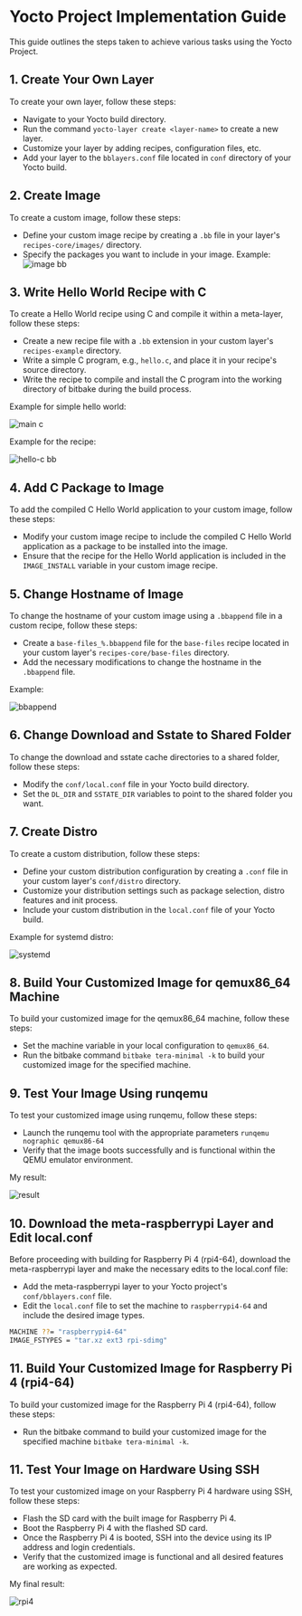 # Yocto Project Implementation Guide

This guide outlines the steps taken to achieve various tasks using the Yocto Project.

## 1. Create Your Own Layer

To create your own layer, follow these steps:

- Navigate to your Yocto build directory.
- Run the command `yocto-layer create <layer-name>` to create a new layer.
- Customize your layer by adding recipes, configuration files, etc.
- Add your layer to the `bblayers.conf` file located in `conf` directory of your Yocto build.

## 2. Create Image

To create a custom image, follow these steps:

- Define your custom image recipe by creating a `.bb` file in your layer's `recipes-core/images/` directory.
- Specify the packages you want to include in your image.
Example:
![image bb](https://github.com/mgtera200/Embedded-Linux-NTI/assets/127119775/07128953-cd10-4b61-9cd4-fd00389851e0)


## 3. Write Hello World Recipe with C

To create a Hello World recipe using C and compile it within a meta-layer, follow these steps:

- Create a new recipe file with a `.bb` extension in your custom layer's `recipes-example` directory.
- Write a simple C program, e.g., `hello.c`, and place it in your recipe's source directory.
- Write the recipe to compile and install the C program into the working directory of bitbake during the build process.

Example for simple hello world:


![main c](https://github.com/mgtera200/Embedded-Linux-NTI/assets/127119775/87f8859f-725d-473e-9f71-64f61770cefb)



Example for the recipe:


![hello-c bb](https://github.com/mgtera200/Embedded-Linux-NTI/assets/127119775/5b47a2c6-ba47-43b1-a733-d94ec75bb2c6)


## 4. Add C Package to Image

To add the compiled C Hello World application to your custom image, follow these steps:

- Modify your custom image recipe to include the compiled C Hello World application as a package to be installed into the image.
- Ensure that the recipe for the Hello World application is included in the `IMAGE_INSTALL` variable in your custom image recipe.


## 5. Change Hostname of Image

To change the hostname of your custom image using a `.bbappend` file in a custom recipe, follow these steps:

- Create a `base-files_%.bbappend` file for the `base-files` recipe located in your custom layer's `recipes-core/base-files` directory.
- Add the necessary modifications to change the hostname in the `.bbappend` file.

Example:


![bbappend](https://github.com/mgtera200/Embedded-Linux-NTI/assets/127119775/b9b7088b-cc5b-4eea-be08-d2fe3859f89b)

## 6. Change Download and Sstate to Shared Folder

To change the download and sstate cache directories to a shared folder, follow these steps:

- Modify the `conf/local.conf` file in your Yocto build directory.
- Set the `DL_DIR` and `SSTATE_DIR` variables to point to the shared folder you want.

## 7. Create Distro

To create a custom distribution, follow these steps:

- Define your custom distribution configuration by creating a `.conf` file in your custom layer's `conf/distro` directory.
- Customize your distribution settings such as package selection, distro features and init process.
- Include your custom distribution in the `local.conf` file of your Yocto build.

Example for systemd distro:


![systemd](https://github.com/mgtera200/Embedded-Linux-NTI/assets/127119775/42a5002e-83b6-4d24-934e-74e1105c837a)

## 8. Build Your Customized Image for qemux86_64 Machine

To build your customized image for the qemux86_64 machine, follow these steps:

- Set the machine variable in your local configuration to `qemux86_64`.
- Run the bitbake command `bitbake tera-minimal -k` to build your customized image for the specified machine.

## 9. Test Your Image Using runqemu

To test your customized image using runqemu, follow these steps:

- Launch the runqemu tool with the appropriate parameters `runqemu nographic qemux86-64`
- Verify that the image boots successfully and is functional within the QEMU emulator environment.

My result:


![result](https://github.com/mgtera200/Embedded-Linux-NTI/assets/127119775/2bc248d4-37de-4ef3-a668-a1cb4b0df80c)

## 10. Download the meta-raspberrypi Layer and Edit local.conf

Before proceeding with building for Raspberry Pi 4 (rpi4-64), download the meta-raspberrypi layer and make the necessary edits to the local.conf file:

- Add the meta-raspberrypi layer to your Yocto project's `conf/bblayers.conf` file.
- Edit the `local.conf` file to set the machine to `raspberrypi4-64` and include the desired image types.

```bash
MACHINE ??= "raspberrypi4-64"
IMAGE_FSTYPES = "tar.xz ext3 rpi-sdimg"
```

## 11. Build Your Customized Image for Raspberry Pi 4 (rpi4-64)
To build your customized image for the Raspberry Pi 4 (rpi4-64), follow these steps:

- Run the bitbake command to build your customized image for the specified machine `bitbake tera-minimal -k`.

## 11. Test Your Image on Hardware Using SSH
To test your customized image on your Raspberry Pi 4 hardware using SSH, follow these steps:

 - Flash the SD card with the built image for Raspberry Pi 4.
 - Boot the Raspberry Pi 4 with the flashed SD card.
 - Once the Raspberry Pi 4 is booted, SSH into the device using its IP address and login credentials.
 - Verify that the customized image is functional and all desired features are working as expected.

My final result:


![rpi4](https://github.com/mgtera200/Embedded-Linux-NTI/assets/127119775/6a5b2f99-af14-491b-b4c6-8aafb09b15e5)

